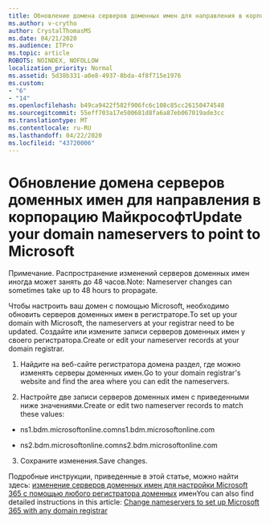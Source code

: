 ```yaml
---
title: Обновление домена серверов доменных имен для направления в корпорацию Майкрософт
ms.author: v-crytho
author: CrystalThomasMS
ms.date: 04/21/2020
ms.audience: ITPro
ms.topic: article
ROBOTS: NOINDEX, NOFOLLOW
localization_priority: Normal
ms.assetid: 5d38b331-a0e8-4937-8bda-4f8f715e1976
ms.custom:
- "6"
- "14"
ms.openlocfilehash: b49ca9422f582f906fc6c108c85cc26150474548
ms.sourcegitcommit: 55eff703a17e500681d8fa6a87eb067019ade3cc
ms.translationtype: MT
ms.contentlocale: ru-RU
ms.lasthandoff: 04/22/2020
ms.locfileid: "43720006"
---
```

# <a name="update-your-domain-nameservers-to-point-to-microsoft"></a><span data-ttu-id="5c956-102">Обновление домена серверов доменных имен для направления в корпорацию Майкрософт</span><span class="sxs-lookup"><span data-stu-id="5c956-102">Update your domain nameservers to point to Microsoft</span></span>

<span data-ttu-id="5c956-103">Примечание. Распространение изменений серверов доменных имен иногда может занять до 48 часов.</span><span class="sxs-lookup"><span data-stu-id="5c956-103">Note: Nameserver changes can sometimes take up to 48 hours to propagate.</span></span>
  
<span data-ttu-id="5c956-104">Чтобы настроить ваш домен с помощью Microsoft, необходимо обновить серверов доменных имен в регистраторе.</span><span class="sxs-lookup"><span data-stu-id="5c956-104">To set up your domain with Microsoft, the nameservers at your registrar need to be updated.</span></span> <span data-ttu-id="5c956-105">Создайте или измените записи серверов доменных имен у своего регистратора.</span><span class="sxs-lookup"><span data-stu-id="5c956-105">Create or edit your nameserver records at your domain registrar.</span></span>
  
1. <span data-ttu-id="5c956-106">Найдите на веб-сайте регистратора домена раздел, где можно изменять серверы доменных имен.</span><span class="sxs-lookup"><span data-stu-id="5c956-106">Go to your domain registrar's website and find the area where you can edit the nameservers.</span></span>

2. <span data-ttu-id="5c956-107">Настройте две записи серверов доменных имен с приведенными ниже значениями.</span><span class="sxs-lookup"><span data-stu-id="5c956-107">Create or edit two nameserver records to match these values:</span></span>

  - <span data-ttu-id="5c956-108">ns1.bdm.microsoftonline.com</span><span class="sxs-lookup"><span data-stu-id="5c956-108">ns1.bdm.microsoftonline.com</span></span>

  - <span data-ttu-id="5c956-109">ns2.bdm.microsoftonline.com</span><span class="sxs-lookup"><span data-stu-id="5c956-109">ns2.bdm.microsoftonline.com</span></span>

3. <span data-ttu-id="5c956-110">Сохраните изменения.</span><span class="sxs-lookup"><span data-stu-id="5c956-110">Save changes.</span></span>

<span data-ttu-id="5c956-111">Подробные инструкции, приведенные в этой статье, можно найти здесь: [изменение серверов доменных имен для настройки Microsoft 365 с помощью любого регистратора доменных](https://docs.microsoft.com/office365/admin/get-help-with-domains/change-nameservers-at-any-domain-registrar) имен</span><span class="sxs-lookup"><span data-stu-id="5c956-111">You can also find detailed instructions in this article: [Change nameservers to set up Microsoft 365 with any domain registrar](https://docs.microsoft.com/office365/admin/get-help-with-domains/change-nameservers-at-any-domain-registrar)</span></span>
  